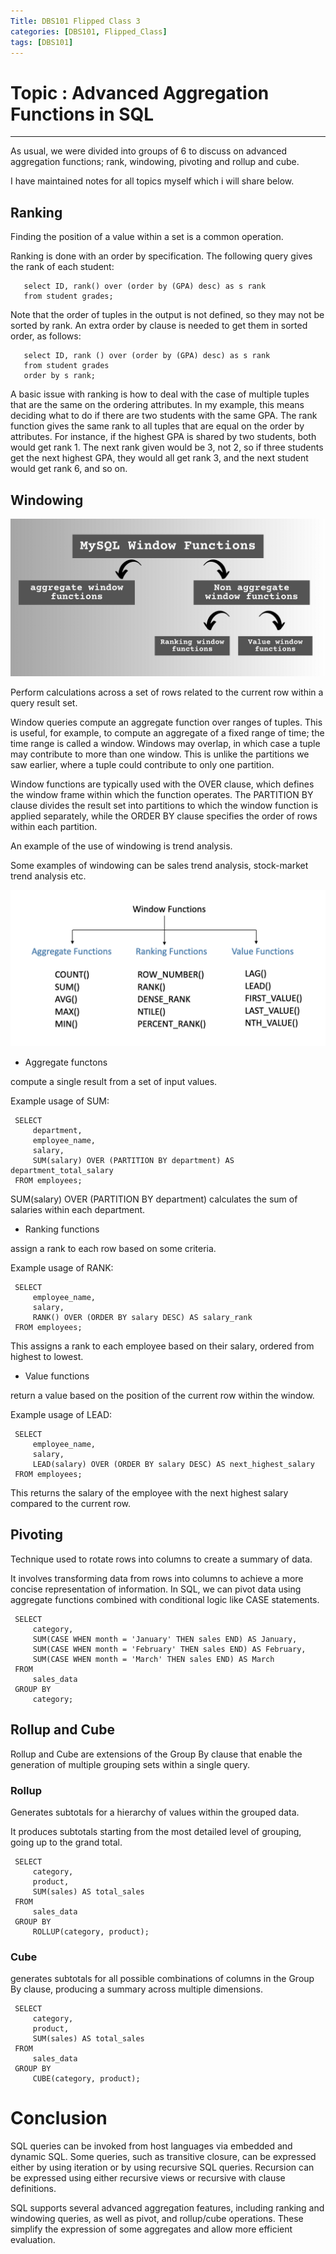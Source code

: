 ```yaml
---
Title: DBS101 Flipped Class 3
categories: [DBS101, Flipped_Class]
tags: [DBS101]
---
```


# Topic : Advanced Aggregation Functions in SQL

---

As usual, we were divided into groups of 6 to discuss on advanced aggregation functions; rank, windowing, pivoting and rollup and cube.

I have maintained notes for all topics myself which i will share below.

## Ranking

Finding the position of a value within a set is a common operation.

Ranking is done with an order by specification. The following query gives the rank of each student:
       
       select ID, rank() over (order by (GPA) desc) as s rank
       from student grades;

Note that the order of tuples in the output is not defined, so they may not be sorted by rank. An extra order by clause is needed to get them in sorted order, as follows:

       select ID, rank () over (order by (GPA) desc) as s rank
       from student grades
       order by s rank;

A basic issue with ranking is how to deal with the case of multiple tuples that are the same on the ordering attributes. In my example, this means deciding what to do if there are two students with the same GPA. The rank function gives the same rank to all tuples that are equal on the order by attributes. For instance, if the highest GPA is shared by two students, both would get rank 1. The next rank given would be 3, not 2, so if three students get the next highest GPA, they would all get rank 3, and the next student would get rank 6, and so on.

## Windowing

![Alt text](../assets/img/dbs/flippedclass4/windowing.png)

Perform calculations across a set of rows related to the current row within a query result set.

Window queries compute an aggregate function over ranges of tuples. This is useful, for example, to compute an aggregate of a fixed range of time; the time range is called a window. Windows may overlap, in which case a tuple may contribute to more than one window. This is unlike the partitions we saw earlier, where a tuple could contribute to only one partition.

Window functions are typically used with the OVER clause, which defines the window frame within which the function operates. The PARTITION BY clause divides the result set into partitions to which the window function is applied separately, while the ORDER BY clause specifies the order of rows within each partition.

An example of the use of windowing is trend analysis. 

Some examples of windowing can be sales trend analysis, stock-market trend analysis etc.

![Alt text](../assets/img/dbs/flippedclass4/windowing1.png)

- Aggregate functons

compute a single result from a set of input values.

Example usage of SUM:

     SELECT 
         department,
         employee_name,
         salary,
         SUM(salary) OVER (PARTITION BY department) AS department_total_salary
     FROM employees;

SUM(salary) OVER (PARTITION BY department) calculates the sum of salaries within each department.

- Ranking functions

assign a rank to each row based on some criteria.

Example usage of RANK:

     SELECT 
         employee_name,
         salary,
         RANK() OVER (ORDER BY salary DESC) AS salary_rank
     FROM employees;

This assigns a rank to each employee based on their salary, ordered from highest to lowest.

- Value functions

return a value based on the position of the current row within the window.

Example usage of LEAD:

     SELECT 
         employee_name,
         salary,
         LEAD(salary) OVER (ORDER BY salary DESC) AS next_highest_salary
     FROM employees;

This returns the salary of the employee with the next highest salary compared to the current row.

## Pivoting

Technique used to rotate rows into columns to create a summary of data. 

It involves transforming data from rows into columns to achieve a more concise representation of information. In SQL, we can pivot data using aggregate functions combined with conditional logic like CASE statements.

     SELECT
         category,
         SUM(CASE WHEN month = 'January' THEN sales END) AS January,
         SUM(CASE WHEN month = 'February' THEN sales END) AS February,
         SUM(CASE WHEN month = 'March' THEN sales END) AS March
     FROM
         sales_data
     GROUP BY
         category;
 
## Rollup and Cube

Rollup and Cube are extensions of the Group By clause that enable the generation of multiple grouping sets within a single query.

### Rollup

Generates subtotals for a hierarchy of values within the grouped data. 

It produces subtotals starting from the most detailed level of grouping, going up to the grand total.

     SELECT 
         category, 
         product, 
         SUM(sales) AS total_sales
     FROM 
         sales_data
     GROUP BY 
         ROLLUP(category, product);

### Cube

generates subtotals for all possible combinations of columns in the Group By clause, producing a summary across multiple dimensions.

     SELECT 
         category, 
         product, 
         SUM(sales) AS total_sales
     FROM 
         sales_data
     GROUP BY 
         CUBE(category, product);

# Conclusion

SQL queries can be invoked from host languages via embedded and dynamic SQL.  Some queries, such as transitive closure, can be expressed either by using iteration or by using recursive SQL queries. Recursion can be expressed using either recursive views or recursive with clause definitions.

SQL supports several advanced aggregation features, including ranking and windowing queries, as well as pivot, and rollup/cube operations. These simplify the expression of some aggregates and allow more efficient evaluation.